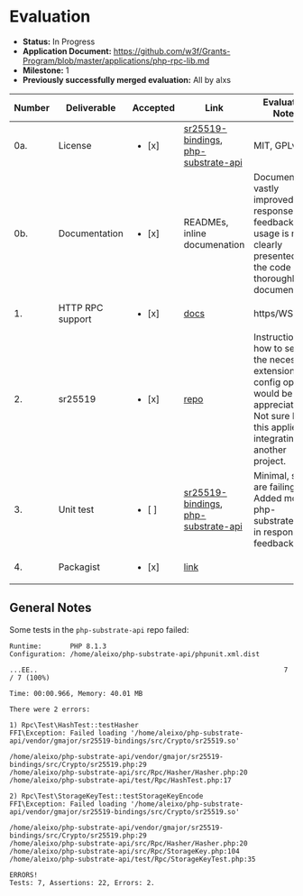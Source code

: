 # Evaluation

- **Status:** In Progress
- **Application Document:** https://github.com/w3f/Grants-Program/blob/master/applications/php-rpc-lib.md
- **Milestone:** 1
- **Previously successfully merged evaluation:** All by alxs

| Number | Deliverable | Accepted | Link | Evaluation Notes |
| ------------- | ------------- | ------------- | ------------- |------------- |
| 0a. | License | <ul><li>[x] </li></ul> | [sr25519-bindings](https://github.com/gmajor-encrypt/sr25519-bindings/blob/main/LICENSE), [php-substrate-api](https://github.com/gmajor-encrypt/php-substrate-api/blob/master/LICENSE) | MIT, GPLv3 |
| 0b. | Documentation | <ul><li>[x] </li></ul> | READMEs, inline documenation | Documentation vastly improved in response to feedback, API usage is now clearly presented and the code is thoroughly documented
| 1. | HTTP RPC support | <ul><li>[x] </li></ul> | [docs](https://github.com/gmajor-encrypt/php-substrate-api#rpc) | https/WS
| 2. | sr25519 | <ul><li>[x] </li></ul> | [repo](https://github.com/gmajor-encrypt/sr25519-bindings) | Instructions on how to set up the necessary extensions and config options would be appreciated. Not sure how this applies to integrating in another project.
| 3. | Unit test | <ul><li>[ ] </li></ul> | [sr25519-bindings](https://github.com/gmajor-encrypt/sr25519-bindings/tree/main/test/Crypto/Test), [php-substrate-api](https://github.com/gmajor-encrypt/php-substrate-api/tree/master/test/Rpc) | Minimal, some are failing. Added more to php-substrate-api in response to feedback.
| 4. | Packagist | <ul><li>[x] </li></ul> | [link](https://packagist.org/packages/gmajor/php-substrate-api) | 

## General Notes

Some tests in the `php-substrate-api` repo failed:

```
Runtime:       PHP 8.1.3
Configuration: /home/aleixo/php-substrate-api/phpunit.xml.dist

...EE..                                                             7 / 7 (100%)

Time: 00:00.966, Memory: 40.01 MB

There were 2 errors:

1) Rpc\Test\HashTest::testHasher
FFI\Exception: Failed loading '/home/aleixo/php-substrate-api/vendor/gmajor/sr25519-bindings/src/Crypto/sr25519.so'

/home/aleixo/php-substrate-api/vendor/gmajor/sr25519-bindings/src/Crypto/sr25519.php:29
/home/aleixo/php-substrate-api/src/Rpc/Hasher/Hasher.php:20
/home/aleixo/php-substrate-api/test/Rpc/HashTest.php:17

2) Rpc\Test\StorageKeyTest::testStorageKeyEncode
FFI\Exception: Failed loading '/home/aleixo/php-substrate-api/vendor/gmajor/sr25519-bindings/src/Crypto/sr25519.so'

/home/aleixo/php-substrate-api/vendor/gmajor/sr25519-bindings/src/Crypto/sr25519.php:29
/home/aleixo/php-substrate-api/src/Rpc/Hasher/Hasher.php:20
/home/aleixo/php-substrate-api/src/Rpc/StorageKey.php:104
/home/aleixo/php-substrate-api/test/Rpc/StorageKeyTest.php:35

ERRORS!
Tests: 7, Assertions: 22, Errors: 2.
```
